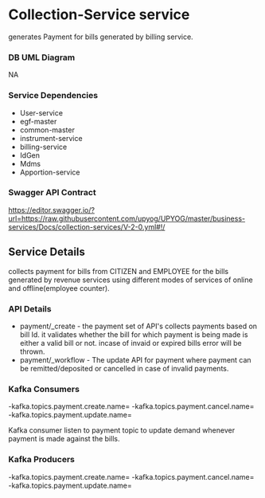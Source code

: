 # Collection-Service service

 generates Payment for bills generated by billing service.

### DB UML Diagram

NA

### Service Dependencies

 - User-service
 - egf-master
 - common-master
 - instrument-service
 - billing-service
 - IdGen
 - Mdms
 - Apportion-service

### Swagger API Contract

  https://editor.swagger.io/?url=https://raw.githubusercontent.com/upyog/UPYOG/master/business-services/Docs/collection-services/V-2-0.yml#!/

## Service Details

collects payment for bills from CITIZEN and EMPLOYEE for the bills generated by revenue services using different modes of services of online and offline(employee counter).

### API Details

  - payment/_create - the payment set of API's collects payments based on bill Id. it validates whether the bill for which payment is being made is either a valid bill or not. incase of invaid or expired bills error will be thrown.
  - payment/_workflow - The update API for payment where payment can be remitted/deposited or cancelled in case of invalid payments.
  
### Kafka Consumers

-kafka.topics.payment.create.name=
-kafka.topics.payment.cancel.name=
-kafka.topics.payment.update.name=

Kafka consumer listen to payment topic to update demand whenever payment is made against the bills.

### Kafka Producers

-kafka.topics.payment.create.name=
-kafka.topics.payment.cancel.name=
-kafka.topics.payment.update.name=

